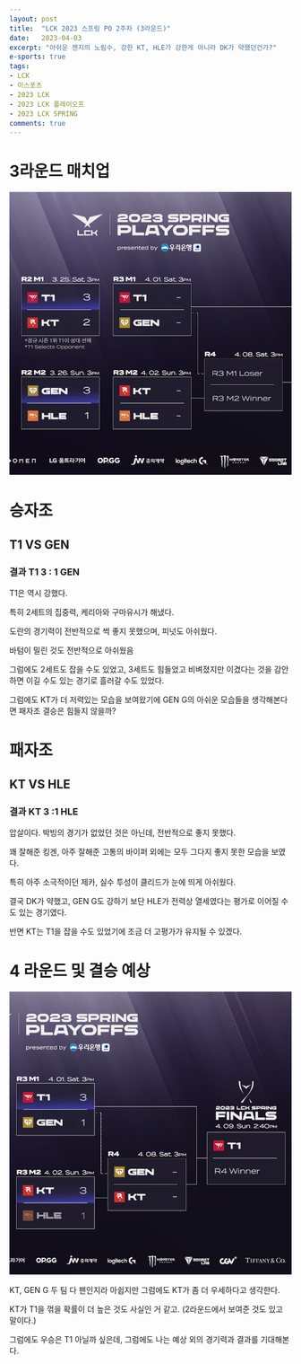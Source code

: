 ```yaml
---
layout: post
title:  "LCK 2023 스프링 PO 2주차 (3라운드)"
date:   2023-04-03
excerpt: "아쉬운 젠지의 노림수, 강한 KT, HLE가 강한게 아니라 DK가 약했던건가?"
e-sports: true
tags:
- LCK
- 이스포츠
- 2023 LCK
- 2023 LCK 플레이오프
- 2023 LCK SPRING
comments: true
---
```


# 3라운드 매치업

![매치업](../img/2023/lck/spring_po3.png)

# 승자조

## T1 VS GEN

### 결과 T1 3 : 1 GEN

T1은 역시 강했다.

특히 2세트의 집중력, 케리아와 구마유시가 해냈다.

도란의 경기력이 전반적으로 썩 좋지 못했으며, 피넛도 아쉬웠다.

바텀이 밀린 것도 전반적으로 아쉬웠음

그럼에도 2세트도 잡을 수도 있었고, 3세트도 힘들었고 비벼졌지만 이겼다는 것을 감안하면 이길 수도 있는 경기로 흘러갈 수도 있었다.

그럼에도 KT가 더 저력있는 모습을 보여왔기에 GEN G의 아쉬운 모습들을 생각해본다면 패자조 결승은 힘들지 않을까?

# 패자조

## KT VS HLE

### 결과 KT 3 :1 HLE

압살이다. 박빙의 경기가 없었던 것은 아닌데, 전반적으로 좋지 못했다.

꽤 잘해준 킹겐, 아주 잘해준 고통의 바이퍼 외에는 모두 그다지 좋지 못한 모습을 보였다.

특히 아주 소극적이던 제카, 실수 투성이 클리드가 눈에 띄게 아쉬웠다.

결국 DK가 약했고, GEN G도 강하기 보단 HLE가 전력상 열세였다는 평가로 이어질 수도 있는 경기였다.

반면 KT는 T1을 잡을 수도 있었기에 조금 더 고평가가 유지될 수 있겠다.

# 4 라운드 및 결승 예상

![매치업](../img/2023/lck/spring_r4_final.png)

KT, GEN G 두 팀 다 팬인지라 아쉽지만 그럼에도 KT가 좀 더 우세하다고 생각한다.

KT가 T1을 꺾을 확률이 더 높은 것도 사실인 거 같고. (2라운드에서 보여준 것도 있고 말이다.)

그럼에도 우승은 T1 아닐까 싶은데, 그럼에도 나는 예상 외의 경기력과 결과를 기대해본다.